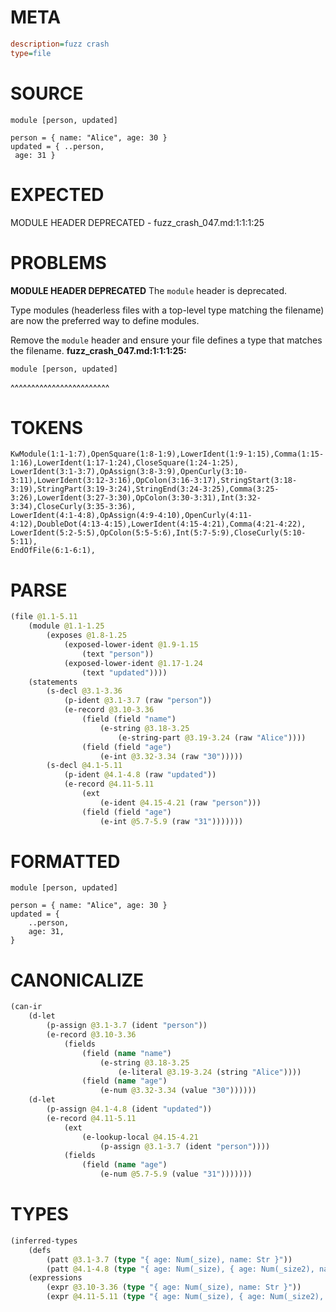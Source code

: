 # META
~~~ini
description=fuzz crash
type=file
~~~
# SOURCE
~~~roc
module [person, updated]

person = { name: "Alice", age: 30 }
updated = { ..person,
 age: 31 }
~~~
# EXPECTED
MODULE HEADER DEPRECATED - fuzz_crash_047.md:1:1:1:25
# PROBLEMS
**MODULE HEADER DEPRECATED**
The `module` header is deprecated.

Type modules (headerless files with a top-level type matching the filename) are now the preferred way to define modules.

Remove the `module` header and ensure your file defines a type that matches the filename.
**fuzz_crash_047.md:1:1:1:25:**
```roc
module [person, updated]
```
^^^^^^^^^^^^^^^^^^^^^^^^


# TOKENS
~~~zig
KwModule(1:1-1:7),OpenSquare(1:8-1:9),LowerIdent(1:9-1:15),Comma(1:15-1:16),LowerIdent(1:17-1:24),CloseSquare(1:24-1:25),
LowerIdent(3:1-3:7),OpAssign(3:8-3:9),OpenCurly(3:10-3:11),LowerIdent(3:12-3:16),OpColon(3:16-3:17),StringStart(3:18-3:19),StringPart(3:19-3:24),StringEnd(3:24-3:25),Comma(3:25-3:26),LowerIdent(3:27-3:30),OpColon(3:30-3:31),Int(3:32-3:34),CloseCurly(3:35-3:36),
LowerIdent(4:1-4:8),OpAssign(4:9-4:10),OpenCurly(4:11-4:12),DoubleDot(4:13-4:15),LowerIdent(4:15-4:21),Comma(4:21-4:22),
LowerIdent(5:2-5:5),OpColon(5:5-5:6),Int(5:7-5:9),CloseCurly(5:10-5:11),
EndOfFile(6:1-6:1),
~~~
# PARSE
~~~clojure
(file @1.1-5.11
	(module @1.1-1.25
		(exposes @1.8-1.25
			(exposed-lower-ident @1.9-1.15
				(text "person"))
			(exposed-lower-ident @1.17-1.24
				(text "updated"))))
	(statements
		(s-decl @3.1-3.36
			(p-ident @3.1-3.7 (raw "person"))
			(e-record @3.10-3.36
				(field (field "name")
					(e-string @3.18-3.25
						(e-string-part @3.19-3.24 (raw "Alice"))))
				(field (field "age")
					(e-int @3.32-3.34 (raw "30")))))
		(s-decl @4.1-5.11
			(p-ident @4.1-4.8 (raw "updated"))
			(e-record @4.11-5.11
				(ext
					(e-ident @4.15-4.21 (raw "person")))
				(field (field "age")
					(e-int @5.7-5.9 (raw "31")))))))
~~~
# FORMATTED
~~~roc
module [person, updated]

person = { name: "Alice", age: 30 }
updated = {
	..person,
	age: 31,
}
~~~
# CANONICALIZE
~~~clojure
(can-ir
	(d-let
		(p-assign @3.1-3.7 (ident "person"))
		(e-record @3.10-3.36
			(fields
				(field (name "name")
					(e-string @3.18-3.25
						(e-literal @3.19-3.24 (string "Alice"))))
				(field (name "age")
					(e-num @3.32-3.34 (value "30"))))))
	(d-let
		(p-assign @4.1-4.8 (ident "updated"))
		(e-record @4.11-5.11
			(ext
				(e-lookup-local @4.15-4.21
					(p-assign @3.1-3.7 (ident "person"))))
			(fields
				(field (name "age")
					(e-num @5.7-5.9 (value "31")))))))
~~~
# TYPES
~~~clojure
(inferred-types
	(defs
		(patt @3.1-3.7 (type "{ age: Num(_size), name: Str }"))
		(patt @4.1-4.8 (type "{ age: Num(_size), { age: Num(_size2), name: Str } }")))
	(expressions
		(expr @3.10-3.36 (type "{ age: Num(_size), name: Str }"))
		(expr @4.11-5.11 (type "{ age: Num(_size), { age: Num(_size2), name: Str } }"))))
~~~
